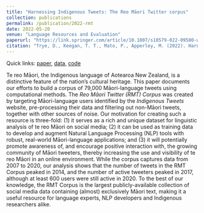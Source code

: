 ```yaml
---
title: "Harnessing Indigenous Tweets: The Reo Māori Twitter corpus"
collection: publications
permalink: /publication/2022-rmt
date: 2022-05-20
venue: "Language Resources and Evaluation"
paperurl: "https://link.springer.com/article/10.1007/s10579-022-09580-w"
citation: "Trye, D., Keegan, T. T., Mato, P., Apperley, M. (2022). Harnessing Indigenous Tweets: The Reo Māori Twitter corpus. In <i>Lang Resources & Evaluation</i>, <i>56</i> pp. 1229-1268."
---
```


Quick links: [paper](https://link.springer.com/article/10.1007/s10579-022-09580-w), [data](https://kiwiwords.cms.waikato.ac.nz/rmt_corpus/), [code](https://github.com/Waikato/kiwiwords/tree/master/rmt_corpus)

Te reo Māori, the Indigenous language of Aotearoa New Zealand, is a distinctive feature of the nation’s cultural heritage. This paper documents our efforts to build a corpus of 79,000 Māori-language tweets using computational methods. The <i>Reo Māori Twitter (RMT) Corpus</i> was created by targeting Māori-language users identified by the <i>Indigenous Tweets</i> website, pre-processing their data and filtering out non-Māori tweets, together with other sources of noise. Our motivation for creating such a resource is three-fold: (1) it serves as a rich and unique dataset for linguistic analysis of te reo Māori on social media; (2) it can be used as training data to develop and augment Natural Language Processing (NLP) tools with robust, real-world Māori-language applications; and (3) it will potentially promote awareness of, and encourage positive interaction with, the growing community of Māori tweeters, thereby increasing the use and visibility of te reo Māori in an online environment. While the corpus captures data from 2007 to 2020, our analysis shows that the number of tweets in the RMT Corpus peaked in 2014, and the number of active tweeters peaked in 2017, although at least 600 users were still active in 2020. To the best of our knowledge, the RMT Corpus is the largest publicly-available collection of social media data containing (almost) exclusively Māori text, making it a useful resource for language experts, NLP developers and Indigenous researchers alike.